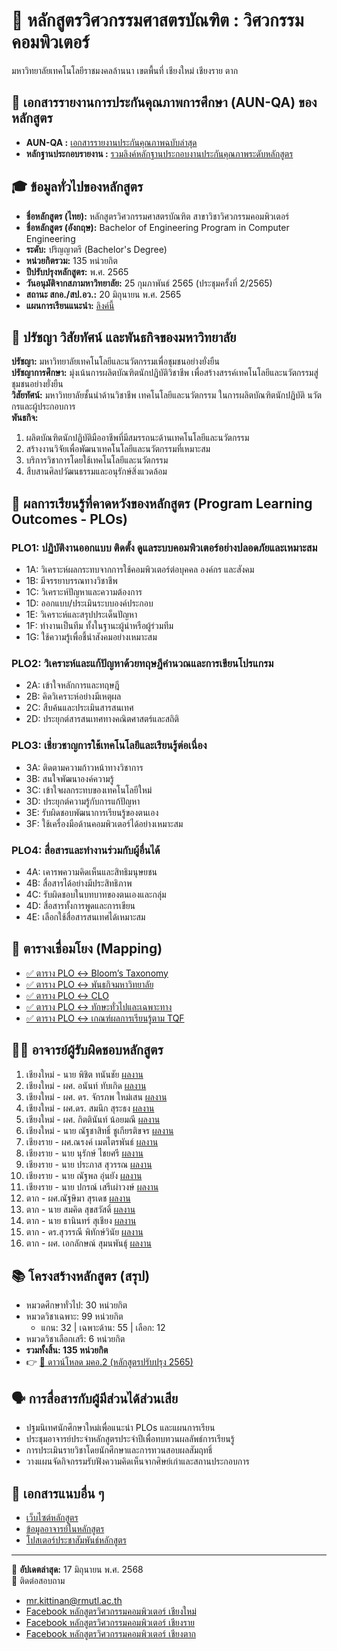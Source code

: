 # 🏫 หลักสูตรวิศวกรรมศาสตรบัณฑิต : วิศวกรรมคอมพิวเตอร์ 
มหาวิทยาลัยเทคโนโลยีราชมงคลล้านนา เขตพื้นที่ เชียงใหม่ เชียงราย ตาก

## 📑 เอกสารรายงานการประกันคุณภาพการศึกษา (AUN-QA) ของหลักสูตร
- **AUN-QA :** [เอกสารรายงานประกันคุณภาพฉบับล่าสุด](https://github.com/CPE-RMUTL/.github/blob/main/profile/documents/CPE-RMUTL-TC-AUN-QA.pdf)
- **หลักฐานประกอบรายงาน :** [รวมลิงค์หลักฐานประกอบงานประกันคุณภาพระดับหลักสูตร](https://github.com/CPE-RMUTL/.github/blob/main/profile/evidence/README.md)

## 🎓 ข้อมูลทั่วไปของหลักสูตร

- **ชื่อหลักสูตร (ไทย):** หลักสูตรวิศวกรรมศาสตรบัณฑิต สาขาวิชาวิศวกรรมคอมพิวเตอร์  
- **ชื่อหลักสูตร (อังกฤษ):** Bachelor of Engineering Program in Computer Engineering  
- **ระดับ:** ปริญญาตรี (Bachelor's Degree)  
- **หน่วยกิตรวม:** 135 หน่วยกิต  
- **ปีปรับปรุงหลักสูตร:** พ.ศ. 2565  
- **วันอนุมัติจากสภามหาวิทยาลัย:** 25 กุมภาพันธ์ 2565 (ประชุมครั้งที่ 2/2565)  
- **สถานะ สกอ./สป.อว.:** 20 มิถุนายน พ.ศ. 2565
- **แผนการเรียนแนะนำ:** [ลิงค์นี้](https://github.com/CPE-RMUTL/.github/blob/main/profile/evidence/1-expected-learning-outcomes/study-plan.md)

## 🧭 ปรัชญา วิสัยทัศน์ และพันธกิจของมหาวิทยาลัย

**ปรัชญา:** มหาวิทยาลัยเทคโนโลยีและนวัตกรรมเพื่อชุมชนอย่างยั่งยืน  
**ปรัชญาการศึกษา:** มุ่งเน้นการผลิตบัณฑิตนักปฏิบัติวิชาชีพ เพื่อสร้างสรรค์เทคโนโลยีและนวัตกรรมสู่ชุมชนอย่างยั่งยืน  
**วิสัยทัศน์:** มหาวิทยาลัยชั้นนำด้านวิชาชีพ เทคโนโลยีและนวัตกรรม ในการผลิตบัณฑิตนักปฏิบัติ นวัตกรและผู้ประกอบการ  
**พันธกิจ:**  
1. ผลิตบัณฑิตนักปฏิบัติมืออาชีพที่มีสมรรถนะด้านเทคโนโลยีและนวัตกรรม  
2. สร้างงานวิจัยเพื่อพัฒนาเทคโนโลยีและนวัตกรรมที่เหมาะสม  
3. บริการวิชาการโดยใช้เทคโนโลยีและนวัตกรรม  
4. สืบสานศิลปวัฒนธรรมและอนุรักษ์สิ่งแวดล้อม

## 🎯 ผลการเรียนรู้ที่คาดหวังของหลักสูตร (Program Learning Outcomes - PLOs)

### **PLO1:** ปฏิบัติงานออกแบบ ติดตั้ง ดูแลระบบคอมพิวเตอร์อย่างปลอดภัยและเหมาะสม  
- 1A: วิเคราะห์ผลกระทบจากการใช้คอมพิวเตอร์ต่อบุคคล องค์กร และสังคม  
- 1B: มีจรรยาบรรณทางวิชาชีพ  
- 1C: วิเคราะห์ปัญหาและความต้องการ  
- 1D: ออกแบบ/ประเมินระบบองค์ประกอบ  
- 1E: วิเคราะห์และสรุปประเด็นปัญหา  
- 1F: ทำงานเป็นทีม ทั้งในฐานะผู้นำหรือผู้ร่วมทีม  
- 1G: ใช้ความรู้เพื่อชี้นำสังคมอย่างเหมาะสม

### **PLO2:** วิเคราะห์และแก้ปัญหาด้วยทฤษฎีคำนวณและการเขียนโปรแกรม  
- 2A: เข้าใจหลักการและทฤษฎี  
- 2B: คิดวิเคราะห์อย่างมีเหตุผล  
- 2C: สืบค้นและประเมินสารสนเทศ  
- 2D: ประยุกต์สารสนเทศทางคณิตศาสตร์และสถิติ

### **PLO3:** เชี่ยวชาญการใช้เทคโนโลยีและเรียนรู้ต่อเนื่อง  
- 3A: ติดตามความก้าวหน้าทางวิชาการ  
- 3B: สนใจพัฒนาองค์ความรู้  
- 3C: เข้าใจผลกระทบของเทคโนโลยีใหม่  
- 3D: ประยุกต์ความรู้กับการแก้ปัญหา  
- 3E: รับผิดชอบพัฒนาการเรียนรู้ของตนเอง  
- 3F: ใช้เครื่องมือด้านคอมพิวเตอร์ได้อย่างเหมาะสม

### **PLO4:** สื่อสารและทำงานร่วมกับผู้อื่นได้  
- 4A: เคารพความคิดเห็นและสิทธิมนุษยชน  
- 4B: สื่อสารได้อย่างมีประสิทธิภาพ  
- 4C: รับผิดชอบในบทบาทของตนเองและกลุ่ม  
- 4D: สื่อสารทั้งการพูดและการเขียน  
- 4E: เลือกใช้สื่อสารสนเทศได้เหมาะสม

## 📌 ตารางเชื่อมโยง (Mapping)

- [✅ ตาราง PLO ↔ Bloom’s Taxonomy](https://github.com/CPE-RMUTL/.github/blob/main/profile/evidence/1-expected-learning-outcomes/mapping-plo-bloom.md)  
- [✅ ตาราง PLO ↔ พันธกิจมหาวิทยาลัย](https://github.com/CPE-RMUTL/.github/blob/main/profile/evidence/1-expected-learning-outcomes/mapping-plo-vision.md)
- [✅ ตาราง PLO ↔ CLO](https://github.com/CPE-RMUTL/.github/blob/main/profile/evidence/1-expected-learning-outcomes/mapping-plo-clo.md)
- [✅ ตาราง PLO ↔ ทักษะทั่วไปและเฉพาะทาง](https://github.com/CPE-RMUTL/.github/blob/main/profile/evidence/1-expected-learning-outcomes/PLO-Analysis.md)
- [✅ ตาราง PLO ↔ เกณฑ์ผลการเรียนรู้ตาม TQF](https://github.com/CPE-RMUTL/.github/blob/main/profile/evidence/1-expected-learning-outcomes/mapping-plo-tqf.md)

## 👩‍🏫 อาจารย์ผู้รับผิดชอบหลักสูตร

1. เชียงใหม่ - นาย พิชิต ทนันชัย [ผลงาน](https://cpe.rmutl.ac.th/teacher_profile/?lang=th&id=10)
2. เชียงใหม่ - ผศ. อนันท์ ทับเกิด [ผลงาน](https://cpe.rmutl.ac.th/teacher_profile/?lang=th&id=9)
3. เชียงใหม่ - ผศ. ดร. จักรภพ ใหม่เสน [ผลงาน](https://cpe.rmutl.ac.th/teacher_profile/?lang=th&id=1)
4. เชียงใหม่ - ผศ.ดร. สมนึก สุระธง [ผลงาน](https://cpe.rmutl.ac.th/teacher_profile/?lang=th&id=7)
5. เชียงใหม่ - ผศ. กิตตินันท์ น้อยมณี [ผลงาน](https://cpe.rmutl.ac.th/teacher_profile/?lang=th&id=11)
6. เชียงใหม่ - นาย ณัฐชาสิทธิ์ ชูเกียรติขจร [ผลงาน](https://cpe.rmutl.ac.th/teacher_profile/?lang=th&id=8)
7. เชียงราย - ผศ.ณรงค์ เมตไตรพันธ์ [ผลงาน](#)
8. เชียงราย - นาย นุรักษ์ ไชยศรี [ผลงาน](#)
9. เชียงราย - นาย ประภาส สุวรรณ [ผลงาน](#)
10. เชียงราย - นาย ณัฐพล อุ่นยัง [ผลงาน](#)
11. เชียงราย - นาย ปกรณ์ เสรีเผ่าวงษ์ [ผลงาน](#)
12. ตาก - ผศ.ณัฐษิมา สุรเดช [ผลงาน](https://cpe.rmutl.ac.th/teacher_profile/?lang=th&id=24)
13. ตาก - นาย สมคิด สุขสวัสดิ์ [ผลงาน](https://cpe.rmutl.ac.th/teacher_profile/?lang=th&id=27)
14. ตาก - นาย ธานินทร์ สุเชียง [ผลงาน](https://cpe.rmutl.ac.th/teacher_profile/?lang=th&id=22)
15. ตาก - ดร.สุวรรณี พิทักษ์วินัย [ผลงาน](https://cpe.rmutl.ac.th/teacher_profile/?lang=th&id=20)
16. ตาก - ผศ. เอกลักษณ์ สุมนพันธุ์ [ผลงาน](https://cpe.rmutl.ac.th/teacher_profile/?lang=th&id=21)

## 📚 โครงสร้างหลักสูตร (สรุป)

- หมวดศึกษาทั่วไป: 30 หน่วยกิต  
- หมวดวิชาเฉพาะ: 99 หน่วยกิต  
  - แกน: 32 | เฉพาะด้าน: 55 | เลือก: 12  
- หมวดวิชาเลือกเสรี: 6 หน่วยกิต  
- **รวมทั้งสิ้น: 135 หน่วยกิต**  
- 👉 [📄 ดาวน์โหลด มคอ.2 (หลักสูตรปรับปรุง 2565)](https://drive.google.com/file/d/1NjomqE3HwCC5Nan0lJiiT3iIgMzSSnzF/view?usp=drive_link)

## 🗣️ การสื่อสารกับผู้มีส่วนได้ส่วนเสีย

- ปฐมนิเทศนักศึกษาใหม่เพื่อแนะนำ PLOs และแผนการเรียน  
- ประชุมอาจารย์ประจำหลักสูตรประจำปีเพื่อทบทวนผลลัพธ์การเรียนรู้  
- การประเมินรายวิชาโดยนักศึกษาและการทวนสอบผลสัมฤทธิ์  
- วางแผนจัดกิจกรรมรับฟังความคิดเห็นจากศิษย์เก่าและสถานประกอบการ  

## 📂 เอกสารแนบอื่น ๆ
- [เว็บไซต์หลักสูตร](https://cpe.rmutl.ac.th/)
- [ข้อมูลอาจารย์ในหลักสูตร](https://cpe.rmutl.ac.th/teacher_profile/?lang=th)
- [โปสเตอร์ประชาสัมพันธ์หลักสูตร](https://www.facebook.com/photo/?fbid=956397236289573&set=a.534110278518273)

---

📌 **อัปเดตล่าสุด:** 17 มิถุนายน พ.ศ. 2568  
📩 ติดต่อสอบถาม
- [mr.kittinan@rmutl.ac.th](https://teams.microsoft.com/l/chat/0/0?users=mr.kittinan%40rmutl.ac.th&openExternalBrowser=1)
- [Facebook หลักสูตรวิศวกรรมคอมพิวเตอร์ เชียงใหม่](https://www.facebook.com/TechnicComputerRmutl)
- [Facebook หลักสูตรวิศวกรรมคอมพิวเตอร์ เชียงราย](https://www.facebook.com/ComputerEngineering.rmutl)
- [Facebook หลักสูตรวิศวกรรมคอมพิวเตอร์ เชียงตาก](https://www.facebook.com/profile.php?id=100064815457989)
